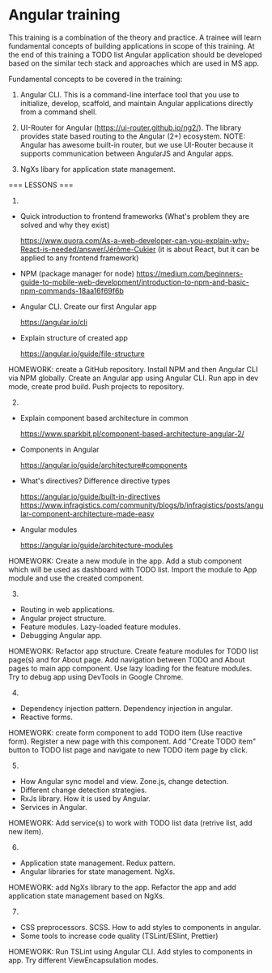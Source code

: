 # Angular training

This training is a combination of the theory and practice. A trainee will learn fundamental concepts of building applications in scope of this training. At the end of this training a TODO list Angular application should be developed based on the similar tech stack and approaches which are used in MS app.

Fundamental concepts to be covered in the training:

1. Angular CLI. This is a command-line interface tool that you use to initialize, develop, scaffold, and maintain Angular applications directly from a command shell.

2. UI-Router for Angular (https://ui-router.github.io/ng2/). The library provides state based routing to the Angular (2+) ecosystem. NOTE: Angular has awesome built-in router, but we use UI-Router because it supports communication between AngularJS and Angular apps.

3. NgXs libary for application state management.


=== LESSONS ===

1. 
  - Quick introduction to frontend frameworks (What's problem they are solved and why they exist)
  
    <https://www.quora.com/As-a-web-developer-can-you-explain-why-React-is-needed/answer/Jérôme-Cukier> (it is about React, but it can be applied to any frontend framework)
  
  - NPM (package manager for node)
   	<https://medium.com/beginners-guide-to-mobile-web-development/introduction-to-npm-and-basic-npm-commands-18aa16f69f6b>
  
  - Angular CLI. Create our first Angular app
  
    <https://angular.io/cli>
  
  - Explain structure of created app
  
    <https://angular.io/guide/file-structure>
  
  HOMEWORK: create a GitHub repository. Install NPM and then Angular CLI via NPM globally. Create an Angular app using Angular CLI. Run app in dev mode, create prod build. Push projects to repository.
  
2.
  - Explain component based architecture in common
  
    <https://www.sparkbit.pl/component-based-architecture-angular-2/>
  
  - Components in Angular
  
    <https://angular.io/guide/architecture#components>
  
  - What's directives? Difference directive types
  
    <https://angular.io/guide/built-in-directives>
    <https://www.infragistics.com/community/blogs/b/infragistics/posts/angular-component-architecture-made-easy>
  
  - Angular modules
  
    <https://angular.io/guide/architecture-modules>
  
  HOMEWORK: Create a new module in the app. Add a stub component which will be used as dashboard with TODO list. Import the module to App module and use the created component.

3. 
  - Routing in web applications.
  - Angular project structure.
  - Feature modules. Lazy-loaded feature modules.
  - Debugging Angular app.
  
  HOMEWORK: Refactor app structure. Create feature modules for TODO list page(s) and for About page. Add navigation between TODO and About pages to main app component. Use lazy loading for the feature modules. Try to debug app using DevTools in Google Chrome.

4. 
  - Dependency injection pattern. Dependency injection in angular.
  - Reactive forms.
  
  HOMEWORK: create form component to add TODO item (Use reactive form). Register a new page with this component. Add "Create TODO item" button to TODO list page and navigate to new TODO item page by click.
  
5.
  - How Angular sync model and view. Zone.js, change detection.
  - Different change detection strategies.
  - RxJs library. How it is used by Angular.
  - Services in Angular.
  
  HOMEWORK: Add service(s) to work with TODO list data (retrive list, add new item).
  
6. 
  - Application state management. Redux pattern.
  - Angular libraries for state management. NgXs.
  
  HOMEWORK: add NgXs library to the app. Refactor the app and add application state management based on NgXs.
  
7.
  - CSS preprocessors. SCSS. How to add styles to components in angular.
  - Some tools to increase code quality (TSLint/ESlint, Prettier)
  
  HOMEWORK: Run TSLint using Angular CLI. Add styles to components in app. Try different ViewEncapsulation modes.
